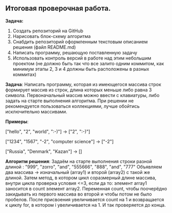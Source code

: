 ## Итоговая проверочная работа.

**Задача:**
1. Создать репозиторий на GitHub
2. Нарисовать блок-схему алгоритма
3. Снабдить репозиторий оформленным текстовым описанием решения (файл README.md)
4. Написать программу, решающую поставленную задачу
5. Использовать контроль версий в работе над этим небольшим проектом (не должно быть так что все залито одним коммитом, как минимум этапы 2, 3 и 4 должны быть расположены в разных коммитах)

**Задача**: Написать программу, которая из имеющегося массива строк формирует массив из строк, длина которых меньше либо равна 3 символа. Первоначальный массив можно ввести с клавиатуры, либо задать на старте выполнения алгоритма. При решении не рекомендуется пользоваться коллекциями, лучше обойтись исключительно массивами.

**Примеры**:

["hello", "2", "world", ":-)"] -> ["2", ":-)"]

["1234", "1567", "-2", "computer science"] -> ["-2"]

["Russia", "Denmark", "Kazan"] -> []

**Алгоритм решения**:
Задаём на старте выполнения строки разной длиной : "999", "zorro", "and", "555666", "888", "and", "777"
Объявляем два массива -> изначальный (array1) и второй (array2) с такой же длиной. 
Затем метод, в котором цикл соразмерный длине массива, внутри цикла проверка 
условия <=3, если да то: элемент array1 заносится в count элемент array2. 
Переменная count, чтобы поочерёдно закидывать из первого массива во второй 
и чтобы потом не было пробелов. После присвоения увеличивается count на 1 
и возвращается к циклу for, в котором i увеличивается на 1. И так проверяется до конца.